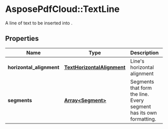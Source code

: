 # AsposePdfCloud::TextLine
A line of text to be inserted into .

## Properties
Name | Type | Description | Notes
------------ | ------------- | ------------- | -------------
**horizontal_alignment** | [**TextHorizontalAlignment**](TextHorizontalAlignment.md) | Line&#39;s horizontal alignment | [optional] 
**segments** | [**Array&lt;Segment&gt;**](Segment.md) | Segments that form the line. Every segment has its own formatting. | 



